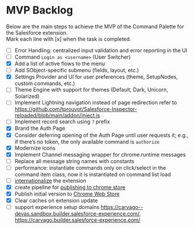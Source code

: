 # MVP Backlog

Below are the main steps to achieve the MVP of the Command Palette for the Salesforce extension.  
Mark each line with [x] when the task is completed.

- [ ] Error Handling: centralized input validation and error reporting in the UI
- [ ] Command `Login as <username>` (User Switcher)
- [x] Add a list of active flows to the menu
- [ ] Add SObject-specific submenu (fields, layout, etc.)
- [x] Settings Provider and UI for user preferences (theme, SetupNodes, custom commands, etc.)
- [ ] Theme Engine with support for themes (Default, Dark, Unicorn, Solarized)
- [ ] Implement Lightning navigation instead of page redirection refer to https://github.com/tprouvot/Salesforce-Inspector-reloaded/blob/main/addon/inject.js
- [ ] Implement record search using `?` prefix
- [x] Brand the Auth Page
- [x] Consider deferring opening of the Auth Page until user requests it; e.g., if there’s no token, the only available command is `authorize`
- [x] Modernize icons
- [x] Implement Channel messaging wrapper for chrome.runtime messages
- [ ] Replace all message string names with constants
- [ ] performance: instantiate commands only on click/select in the command item class, now it is instantiated on command list load
- [ ] [internationalize](https://developer.chrome.com/docs/extensions/reference/api/i18n#concepts_and_usage) the
      extension
- [x] create pipeline
      for [publishing to chrome store](https://github.com/marketplace/actions/publish-chrome-extension-to-chrome-web-store)
- [x] Publish initial version
      to [Chrome Web Store](https://chromewebstore.google.com/detail/iniflnopffblekndhplennjijdcfkeak?utm_source=github)
- [x] Clear caches on extension update
- [ ] support experience setup
      domains https://carvago--devas.sandbox.builder.salesforce-experience.com/, https://carvago.builder.salesforce-experience.com/
